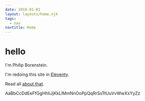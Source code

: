 ```yaml
---
date: 2018-01-01
layout: layouts/home.njk
tags:
  - nav
navtitle: Home
---
```


# hello

I'm Philip Borenstein.

I'm redoing this site in [Eleventy][].

Read all [about that][].

AaBbCcDdEeFfGgHhIiJjKkLlMmNnOoPpQqRrSsTtUuVvWwXxYyZz


[Eleventy]: https://www.11ty.io/
[about that]: /tags/eleventy/


